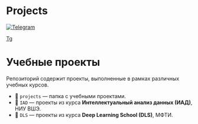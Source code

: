 # Projects
<a href="https://t.me/so__eazzy">
  <img src="https://img.shields.io/badge/Telegram-@so__eazzy-blue?logo=telegram&style=flat" alt="Telegram">
</a>

[Tg](https://t.me/so_eazzy)

# Учебные проекты

Репозиторий содержит проекты, выполненные в рамках различных учебных курсов.

- 📁 `projects` — папка с учебными проектами.
- 📁 `IAD` — проекты из курса **Интеллектуальный анализ данных (ИАД)**, НИУ ВШЭ.
- 📁 `DLS` — проекты из курса **Deep Learning School (DLS)**, МФТИ.
